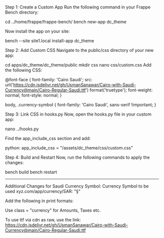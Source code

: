 Step 1: Create a Custom App
Run the following command in your Frappe Bench directory:

cd ../home/frappe/frappe-bench/
bench new-app dc_theme

Now install the app on your site:

bench --site site1.local install-app dc_theme


Step 2: Add Custom CSS
Navigate to the public/css directory of your new app:

cd apps/dc_theme/dc_theme/public
mkdir css
nano css/custom.css
Add the following CSS:

@font-face {
    font-family: 'Cairo Saudi';
    src: url('https://cdn.jsdelivr.net/gh/UsmanSanawar/Cairo-with-Saudi-Currency@main/Cairo-Regular-Saudi.ttf') format('truetype');
    font-weight: normal;
    font-style: normal;
}

body, .currency-symbol {
    font-family: 'Cairo Saudi', sans-serif !important;
}


Step 3: Link CSS in hooks.py
Now, open the hooks.py file in your custom app:

nano ../hooks.py

Find the app_include_css section and add:

python:
app_include_css = "/assets/dc_theme/css/custom.css"


Step 4: Build and Restart
Now, run the following commands to apply the changes:

bench build
bench restart

-----------------------------------------------
Additional Changes for Saudi Currency Symbol:
Currency Symbol to be used
xyz.com/app/currency/SAR: "§"

Add the following in print formats:

<style>	
	/* Styles for currency amounts (amounts, taxes, etc.) */
	@font-face {
		font-family: 'Cairo Saudi';
		src: url('https://cdn.jsdelivr.net/gh/UsmanSanawar/Cairo-with-Saudi-Currency@main/Cairo-Regular-Saudi.ttf') format('truetype');
	}

	.currency {
		font-family: 'Cairo Saudi', serif !important;
		direction: ltr !important;
	}

	/* Override currency styles for print */
	@media print {
		.currency {
			font-family: 'Cairo Saudi', serif !important;
			direction: ltr !important;
		}
	}
	
</style>

Use class = "currency" for Amounts, Taxes etc.


To use ttf via cdn as raw, use the link: https://cdn.jsdelivr.net/gh/UsmanSanawar/Cairo-with-Saudi-Currency@main/Cairo-Regular-Saudi.ttf

